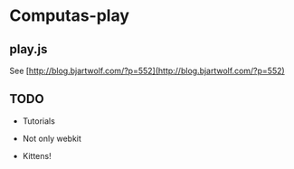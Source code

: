 Computas-play
=============

play.js
-------

See [http://blog.bjartwolf.com/?p=552](http://blog.bjartwolf.com/?p=552)

TODO
----

* Tutorials

* Not only webkit

* Kittens!
